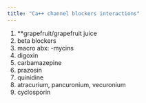 ```yaml
---
title: "Ca++ channel blockers interactions"
---
```

1) **grapefruit/grapefruit juice
2) beta blockers
3) macro abx: -mycins
4) digoxin
5) carbamazepine
6) prazosin
7) quinidine
8) atracurium, pancuronium, vecuronium
9) cyclosporin

